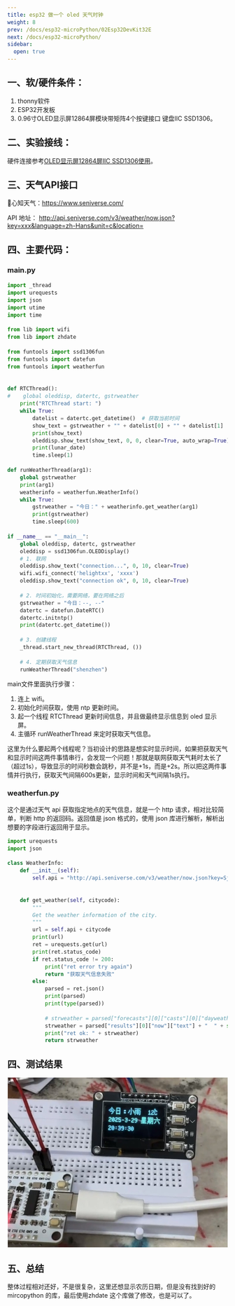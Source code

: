 ```yaml
---
title: esp32 做一个 oled 天气时钟
weight: 8
prev: /docs/esp32-microPython/02Esp32DevKit32E
next: /docs/esp32-microPython/
sidebar:
  open: true
---
```



## 一、软/硬件条件：
1. thonny软件
2. ESP32开发板
3. 0.96寸OLED显示屏12864屏模块带矩阵4个按键接口 键盘IIC SSD1306。

## 二、实验接线：
硬件连接参考[OLED显示屏12864屏IIC SSD1306使用](../04oled1306)。

## 三、天气API接口
📍心知天气：https://www.seniverse.com/

API 地址：
http://api.seniverse.com/v3/weather/now.json?key=xxx&language=zh-Hans&unit=c&location=

## 四、主要代码：
### main.py
``` python
import _thread
import urequests
import json
import utime
import time

from lib import wifi
from lib import zhdate

from funtools import ssd1306fun
from funtools import datefun
from funtools import weatherfun


def RTCThread():
#    global oleddisp, datertc, gstrweather
    print("RTCThread start: ")
    while True:
        datelist = datertc.get_datetime()  # 获取当前时间
        show_text = gstrweather + "" + datelist[0] + "" + datelist[1]
        print(show_text)
        oleddisp.show_text(show_text, 0, 0, clear=True, auto_wrap=True)
        print(lunar_date)
        time.sleep(1)

def runWeatherThread(arg1):
    global gstrweather
    print(arg1)
    weatherinfo = weatherfun.WeatherInfo()
    while True:
        gstrweather = "今日：" + weatherinfo.get_weather(arg1)
        print(gstrweather)
        time.sleep(600)

if __name__ == "__main__":
    global oleddisp, datertc, gstrweather
    oleddisp = ssd1306fun.OLEDDisplay()
    # 1. 联网
    oleddisp.show_text("connection...", 0, 10, clear=True)
    wifi.wifi_connect('helightxx', 'xxxx')
    oleddisp.show_text("connection ok", 0, 10, clear=True)
    
    # 2. 时间初始化，需要网络，要在网络之后
    gstrweather = "今日：--, --"
    datertc = datefun.DateRTC()
    datertc.initntp()
    print(datertc.get_datetime())
    
    # 3. 创建线程
    _thread.start_new_thread(RTCThread, ())

    # 4. 定期获取天气信息
    runWeatherThread("shenzhen")
```

main文件里面执行步骤：
1. 连上 wifi。
2. 初始化时间获取，使用 ntp 更新时间。
3. 起一个线程 RTCThread 更新时间信息，并且做最终显示信息到 oled 显示屏。
4. 主循环 runWeatherThread 来定时获取天气信息。

这里为什么要起两个线程呢？当初设计的思路是想实时显示时间，如果把获取天气和显示时间这两件事情串行，会发现一个问题！那就是联网获取天气耗时太长了（超过1s），导致显示的时间秒数会跳秒，并不是+1s，而是+2s。所以把这两件事情并行执行，获取天气间隔600s更新，显示时间和天气间隔1s执行。

### weatherfun.py
这个是通过天气 api 获取指定地点的天气信息，就是一个 http 请求，相对比较简单，判断 http 的返回码。返回值是 json 格式的，使用 json 库进行解析，解析出想要的字段进行返回用于显示。
``` python
import urequests
import json

class WeatherInfo:
    def __init__(self):
        self.api = "http://api.seniverse.com/v3/weather/now.json?key=SjQE6qklMpxBpVO1C&language=zh-Hans&unit=c&location="

  
    def get_weather(self, citycode):
        """
        Get the weather information of the city.
        """
        url = self.api + citycode
        print(url)
        ret = urequests.get(url)
        print(ret.status_code)
        if ret.status_code != 200:
            print("ret error try again")
            return "获取天气信息失败"
        else:
            parsed = ret.json()
            print(parsed)
            print(type(parsed))
 
            # strweather = parsed["forecasts"][0]["casts"][0]["dayweather"]
            strweather = parsed["results"][0]["now"]["text"] + "  " + str(parsed["results"][0]["now"]["temperature"]) + "℃"
            print("ret ok: " + strweather)
            return strweather

```

## 四、测试结果

![](08-imgs/1.jpg)


## 五、总结
整体过程相对还好，不是很复杂，这里还想显示农历日期，但是没有找到好的 mircopython 的库，最后使用zhdate 这个库做了修改，也是可以了。